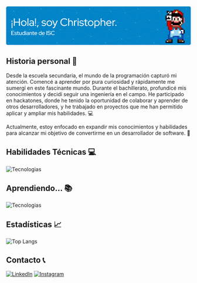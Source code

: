 ![Header](./github-header-image.png)

## Historia personal 📜
Desde la escuela secundaria, el mundo de la programación capturó mi atención. Comencé a aprender por pura curiosidad y rápidamente me sumergí en este fascinante mundo. Durante el bachillerato, profundicé mis conocimientos y decidí seguir una ingeniería en el campo. He participado en hackatones, donde he tenido la oportunidad de colaborar y aprender de otros desarrolladores, y he trabajado en proyectos que me han permitido aplicar y ampliar mis habilidades. 💻

Actualmente, estoy enfocado en expandir mis conocimientos y habilidades para alcanzar mi objetivo de convertirme en un desarrollador de software. 🚀

## Habilidades Técnicas 💻
![Tecnologias](https://skillicons.dev/icons?i=java,py,cpp,html,css,bootstrap,godot,mysql,git,github&theme=dark)

## Aprendiendo... 📚
![Tecnologias](https://skillicons.dev/icons?i=js,php,spring,firebase,flutter&theme=dark)

## Estadísticas 📈
![Top Langs](https://github-readme-stats.vercel.app/api/top-langs/?username=itzchrisdev&hide_progress=true&theme=tokyonight&hide_border=true&text_color=fff&bg_color=242938)

## Contacto 📞
[![LinkedIn](https://skillicons.dev/icons?i=linkedin&theme=dark)](https://www.linkedin.com/in/chris-sarmiento-casillas)
[![Instagram](https://skillicons.dev/icons?i=instagram&theme=dark)](https://instagram.com/cg.sar20)
